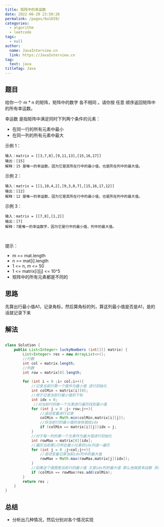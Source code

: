 ```yaml
---
title: 矩阵中的幸运数
date: 2022-06-20 23:50:26
permalink: /pages/6a1659/
categories: 
  - algorithm
  - leetcode
tags: 
  - null
author: 
  name: JavaInterview.cn
  link: https://JavaInterview.cn
tag: 
  text: java
titleTag: Java
---
```


## 题目

给你一个 m * n 的矩阵，矩阵中的数字 各不相同 。请你按 任意 顺序返回矩阵中的所有幸运数。

幸运数 是指矩阵中满足同时下列两个条件的元素：

- 在同一行的所有元素中最小
- 在同一列的所有元素中最大

示例 1：

    输入：matrix = [[3,7,8],[9,11,13],[15,16,17]]
    输出：[15]
    解释：15 是唯一的幸运数，因为它是其所在行中的最小值，也是所在列中的最大值。
示例 2：

    输入：matrix = [[1,10,4,2],[9,3,8,7],[15,16,17,12]]
    输出：[12]
    解释：12 是唯一的幸运数，因为它是其所在行中的最小值，也是所在列中的最大值。
示例 3：

    输入：matrix = [[7,8],[1,2]]
    输出：[7]
    解释：7是唯一的幸运数字，因为它是行中的最小值，列中的最大值。
 

提示：

- m == mat.length
- n == mat[i].length
- 1 <= n, m <= 50
- 1 <= matrix[i][j] <= 10^5
- 矩阵中的所有元素都是不同的


## 思路

先算出行最小值A1，记录角标，然后算角标的列，算这列最小值是否是A1，是的话就记录下来

## 解法
```java

class Solution {
    public List<Integer> luckyNumbers (int[][] matrix) {
        List<Integer> res = new ArrayList<>();
        //行数
        int col = matrix.length;
        //列数
        int row = matrix[0].length;
        
        for (int i = 0 ;i< col;i++){
            //记录当前行第一个值作为最小值 进行初始化
            int colMin = matrix[i][0];
            //用于记录当前行最小值的下标
            int idx = 0;
             //对当前行的每一个元素进行遍历找到最小值
            for (int j = 0 ;j< row;j++){
                //滚动变量进行记录
                colMin = Math.min(colMin,matrix[i][j]);
                //将当前行的最小值的坐标赋给idx
                if (colMin == matrix[i][j])idx = j;
            }
            //对于每一列的第一个元素作为最大值进行初始化
            int rowMax = matrix[0][idx];
            //遍历当前第i行所在最小元素的idx列逐一遍历
            for (int j = 0 ;j<col;j++){
                //滚动变量记录当前idx列中的最大值
                rowMax = Math.max(rowMax,matrix[j][idx]);
            }
            //如果这个值既是当前行的最小值 又是idx列的最大值 那么他就是幸运数 添加到结果中即可
            if (colMin == rowMax)res.add(colMin);
        }
        return res ;
    }
}
```

## 总结

- 分析出几种情况，然后分别对各个情况实现 
